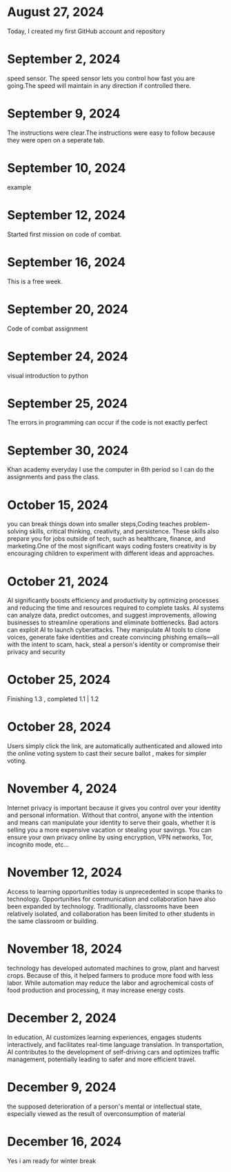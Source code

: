 # August 27, 2024
Today, I created my first GitHub account and repository

# September 2, 2024
speed sensor.
The speed sensor lets you control how fast you are going.The speed will maintain in any direction if controlled there.

# September 9, 2024 
The instructions were clear.The instructions were easy to follow because they were open on a seperate tab.

# September 10, 2024
example

# September 12, 2024
Started first mission on code of combat.

# September 16, 2024
This is a free week.

# September 20, 2024 
Code of combat assignment

 # September 24, 2024
visual introduction to python

 # September 25, 2024
 The errors in programming can occur if the code is not exactly perfect 

 # September 30, 2024
 Khan academy
 everyday I use the computer in 6th period so I can do the assignments and pass the class.

# October 15, 2024 
you can break things down into smaller steps,Coding teaches problem-solving skills, critical thinking, creativity, and persistence. These skills also prepare you for jobs outside of tech, such as healthcare, finance, and marketing.One of the most significant ways coding fosters creativity is by encouraging children to experiment with different ideas and approaches.


# October 21, 2024
AI significantly boosts efficiency and productivity by optimizing processes and reducing the time and resources required to complete tasks. AI systems can analyze data, predict outcomes, and suggest improvements, allowing businesses to streamline operations and eliminate bottlenecks. 
Bad actors can exploit AI to launch cyberattacks. They manipulate AI tools to clone voices, generate fake identities and create convincing phishing emails—all with the intent to scam, hack, steal a person's identity or compromise their privacy and security


# October 25, 2024
Finishing 1.3 , completed 1.1 | 1.2

# October 28, 2024
Users simply click the link, are automatically authenticated and allowed into the online voting system to cast their secure ballot , makes for simpler voting.

# November 4, 2024 
Internet privacy is important because it gives you control over your identity and personal information. Without that control, anyone with the intention and means can manipulate your identity to serve their goals, whether it is selling you a more expensive vacation or stealing your savings. You can ensure your own privacy online by using encryption, VPN networks, Tor, incognito mode, etc...


# November 12, 2024 
Access to learning opportunities today is unprecedented in scope thanks to technology. Opportunities for communication and collaboration have also been expanded by technology. Traditionally, classrooms have been relatively isolated, and collaboration has been limited to other students in the same classroom or building.


# November 18, 2024 
technology has developed automated machines to grow, plant and harvest crops. Because of this, it helped farmers to produce more food with less labor.
 While automation may reduce the labor and agrochemical costs of food production and processing, it may increase energy costs.

# December 2, 2024 
In education, AI customizes learning experiences, engages students interactively, and facilitates real-time language translation. In transportation, AI contributes to the development of self-driving cars and optimizes traffic management, potentially leading to safer and more efficient travel.

# December 9, 2024
the supposed deterioration of a person's mental or intellectual state, especially viewed as the result of overconsumption of material

# December 16, 2024
Yes i am ready for winter break

